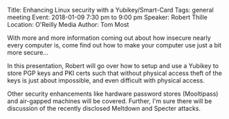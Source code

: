 Title: Enhancing Linux security with a Yubikey/Smart-Card
Tags: general meeting
Event: 2018-01-09 7:30 pm to 9:00 pm
Speaker: Robert Thille
Location: O'Reilly Media
Author: Tom Most

With more and more information coming out about how insecure nearly
every computer is, come find out how to make your computer use just a
bit more secure...

In this presentation, Robert will go over how to setup and use a Yubikey
to store PGP keys and PKI certs such that without physical access theft
of the keys is just about impossible, and even difficult with physical
access.

Other security enhancements like hardware password stores (Mooltipass)
and air-gapped machines will be covered. Further, I'm sure there will be
discussion of the recently disclosed Meltdown and Specter attacks.
